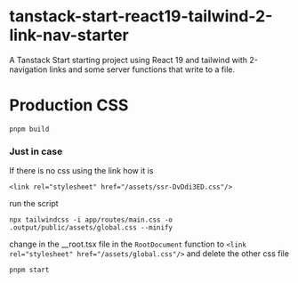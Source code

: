 # tanstack-start-react19-tailwind-2-link-nav-starter
A Tanstack Start starting project using React 19 and tailwind with 2-navigation links and some server functions that write to a file.

# Production CSS
```
pnpm build
```
### Just in case

If there is no css using the link how it is 
```
<link rel="stylesheet" href="/assets/ssr-DvDdi3ED.css"/>
``` 
run the script 
```
npx tailwindcss -i app/routes/main.css -o .output/public/assets/global.css --minify
```
change in the __root.tsx file in the `RootDocument` function to `<link rel="stylesheet" href="/assets/global.css"/>` 
and delete the other css file
```
pnpm start
```
